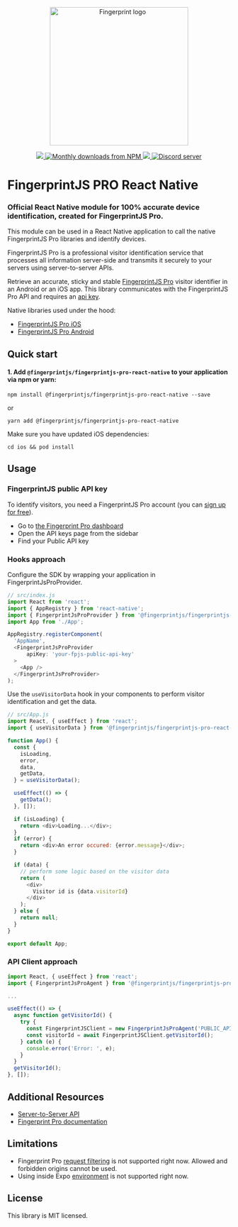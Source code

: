 <p align="center">
  <a href="https://fingerprint.com">
    <picture>
     <source media="(prefers-color-scheme: dark)" srcset="https://raw.githubusercontent.com/fingerprintjs/fingerprintjs-pro-react-native/HEAD/res/logo_light.svg" />
     <source media="(prefers-color-scheme: light)" srcset="https://raw.githubusercontent.com/fingerprintjs/fingerprintjs-pro-react-native/HEAD/res/logo_dark.svg" />
     <img src="https://raw.githubusercontent.com/fingerprintjs/fingerprintjs-pro-react-native/HEAD/res/logo_dark.svg" alt="Fingerprint logo" width="312px" />
   </picture>
  </a>
</p>
<p align="center">
  <a href="https://www.npmjs.com/package/@fingerprintjs/fingerprintjs-pro-react-native">
    <img src="https://img.shields.io/npm/v/@fingerprintjs/fingerprintjs-pro-react-native.svg?style=flat"/>
  </a>
  <a href="https://www.npmjs.com/package/@fingerprintjs/fingerprintjs-pro-react-native">
    <img src="https://img.shields.io/npm/dm/@fingerprintjs/fingerprintjs-pro-react-native.svg" alt="Monthly downloads from NPM">
  </a>
   <a href="https://opensource.org/licenses/MIT">
    <img src="https://img.shields.io/:license-mit-blue.svg?style=flat"/>
  </a>
  <a href="https://discord.gg/39EpE2neBg">
    <img src="https://img.shields.io/discord/852099967190433792?style=logo&label=Discord&logo=Discord&logoColor=white" alt="Discord server">
  </a>
</p>

# FingerprintJS PRO React Native

### Official React Native module for 100% accurate device identification, created for FingerprintJS Pro.

This module can be used in a React Native application to call the native FingerprintJS Pro libraries and identify devices.

FingerprintJS Pro is a professional visitor identification service that processes all information server-side and transmits it securely to your servers using server-to-server APIs.

Retrieve an accurate, sticky and stable [FingerprintJS Pro](https://fingerprint.com/) visitor identifier in an Android or an iOS app. This library communicates with the FingerprintJS Pro API and requires an [api key](https://dev.fingerprint.com/docs). 

Native libraries used under the hood:
- [FingerprintJS Pro iOS](https://github.com/fingerprintjs/fingerprintjs-pro-ios)
- [FingerprintJS Pro Android](https://github.com/fingerprintjs/fingerprintjs-pro-android)

## Quick start

#### 1. Add `@fingerprintjs/fingerprintjs-pro-react-native` to your application via npm or yarn:


`npm install @fingerprintjs/fingerprintjs-pro-react-native --save`

or

`yarn add @fingerprintjs/fingerprintjs-pro-react-native`

Make sure you have updated iOS dependencies:

`cd ios && pod install`


## Usage

### FingerprintJS public API key
To identify visitors, you need a FingerprintJS Pro account (you can [sign up for free](https://dashboard.fingerprintjs.com/signup/)).

- Go to [the Fingerprint Pro dashboard](https://dashboard.fingerprint.com/)
- Open the API keys page from the sidebar
- Find your Public API key

### Hooks approach

Configure the SDK by wrapping your application in FingerprintJsProProvider.

```javascript
// src/index.js
import React from 'react';
import { AppRegistry } from 'react-native';
import { FingerprintJsProProvider } from '@fingerprintjs/fingerprintjs-pro-react-native';
import App from './App';

AppRegistry.registerComponent(
  'AppName',
  <FingerprintJsProProvider
      apiKey: 'your-fpjs-public-api-key'
  >
    <App />
  </FingerprintJsProProvider>
);
```

Use the `useVisitorData` hook in your components to perform visitor identification and get the data.

```javascript
// src/App.js
import React, { useEffect } from 'react';
import { useVisitorData } from '@fingerprintjs/fingerprintjs-pro-react-native';

function App() {
  const {
    isLoading,
    error,
    data,
    getData,
  } = useVisitorData();

  useEffect(() => {
    getData();
  }, []);

  if (isLoading) {
    return <div>Loading...</div>;
  }
  if (error) {
    return <div>An error occured: {error.message}</div>;
  }

  if (data) {
    // perform some logic based on the visitor data
    return (
      <div>
        Visitor id is {data.visitorId}
      </div>
    );
  } else {
    return null;
  }
}

export default App;
```

### API Client approach

```javascript
import React, { useEffect } from 'react';
import { FingerprintJsProAgent } from '@fingerprintjs/fingerprintjs-pro-react-native';

... 

useEffect(() => {
  async function getVisitorId() {
    try {
      const FingerprintJSClient = new FingerprintJsProAgent('PUBLIC_API_KEY', 'REGION'); // Region may be 'us', 'eu', or 'ap'
      const visitorId = await FingerprintJSClient.getVisitorId();
    } catch (e) {
      console.error('Error: ', e);
    }
  }
  getVisitorId();
}, []);
```

## Additional Resources
- [Server-to-Server API](https://dev.fingerprint.com/docs/server-api)
- [Fingerprint Pro documentation](https://dev.fingerprint.com/docs)

## Limitations
- Fingerprint Pro [request filtering](https://dev.fingerprint.com/docs/request-filtering) is not supported right now. Allowed and forbidden origins cannot be used.
- Using inside Expo [environment](https://docs.expo.dev) is not supported right now.

## License
This library is MIT licensed.

